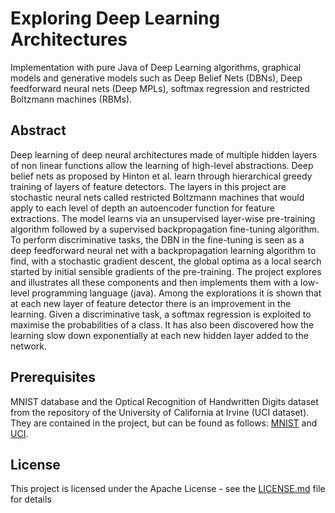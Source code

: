# Exploring Deep Learning Architectures

Implementation with pure Java of Deep Learning algorithms, graphical models and generative models such as Deep Belief Nets (DBNs), Deep feedforward neural nets (Deep MPLs), softmax regression and restricted Boltzmann machines (RBMs). 

## Abstract

Deep learning of deep neural architectures made of multiple hidden layers of non linear functions allow the learning of high-level abstractions. Deep belief nets as proposed by Hinton et al. learn through hierarchical greedy training of layers of feature detectors. The layers in this project are stochastic neural nets called restricted Boltzmann machines that would apply to each level of depth an autoencoder function for feature extractions. The model learns via an unsupervised layer-wise pre-training algorithm followed by a supervised backpropagation fine-tuning algorithm. To perform discriminative tasks, the DBN in the fine-tuning is seen as a deep feedforward neural net with a backpropagation learning algorithm to find, with a stochastic gradient descent, the global optima as a local search started by initial sensible gradients of the pre-training. The project explores and illustrates all these components and then implements them with a low-level programming language (java). Among the explorations it is shown that at each new layer of feature detector there is an improvement in the learning. Given a discriminative task, a softmax regression is exploited to maximise the probabilities of a class. It has also been discovered how the learning slow down exponentially at each new hidden layer added to the network.

## Prerequisites

MNIST database and the Optical Recognition of Handwritten Digits dataset from the repository of the University of California at Irvine (UCI dataset). They are contained in the project, but can be found as follows:
[MNIST](http://yann.lecun.com/exdb/mnist/) and
[UCI](http://archive.ics.uci.edu/ml/datasets/optical+recognition+of+handwritten+digits).

## License

This project is licensed under the Apache License - see the [LICENSE.md](LICENSE.md) file for details
